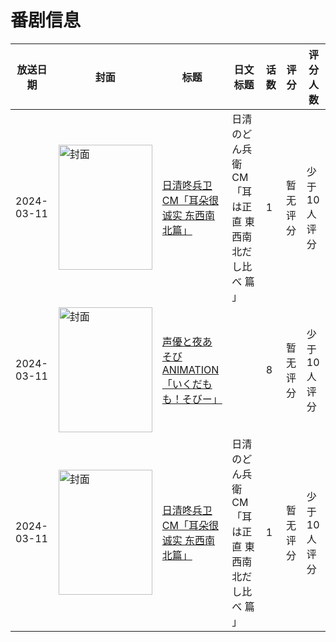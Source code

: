 # 番剧信息

|放送日期|封面|标题|日文标题|话数|评分|评分人数|
|---|---|---|---|---|---|---|
|2024-03-11|<img src="https://lain.bgm.tv/pic/cover/c/27/4c/500606_96594.jpg" alt="封面" style="width:150px;height:200px;object-fit:cover;">|[日清咚兵卫CM「耳朵很诚实 东西南北篇」](https://bangumi.tv/subject/500606)|日清のどん兵衛CM「耳は正直 東西南北だし比べ 篇 」|1|暂无评分|少于10人评分|
|2024-03-11|<img src="https://lain.bgm.tv/pic/cover/c/ee/7e/449270_5pdgR.jpg" alt="封面" style="width:150px;height:200px;object-fit:cover;">|[声優と夜あそび ANIMATION「いくだもも！そびー」](https://bangumi.tv/subject/449270)||8|暂无评分|少于10人评分|
|2024-03-11|<img src="https://lain.bgm.tv/pic/cover/c/27/4c/500606_96594.jpg" alt="封面" style="width:150px;height:200px;object-fit:cover;">|[日清咚兵卫CM「耳朵很诚实 东西南北篇」](https://bangumi.tv/subject/500606)|日清のどん兵衛CM「耳は正直 東西南北だし比べ 篇 」|1|暂无评分|少于10人评分|
